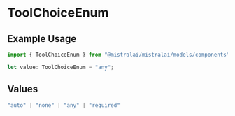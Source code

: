 # ToolChoiceEnum

## Example Usage

```typescript
import { ToolChoiceEnum } from "@mistralai/mistralai/models/components";

let value: ToolChoiceEnum = "any";
```

## Values

```typescript
"auto" | "none" | "any" | "required"
```